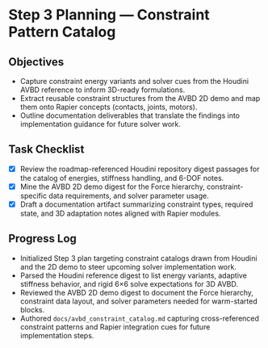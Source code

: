 # Step 3 Planning — Constraint Pattern Catalog

## Objectives
- Capture constraint energy variants and solver cues from the Houdini AVBD reference to inform 3D-ready formulations.
- Extract reusable constraint structures from the AVBD 2D demo and map them onto Rapier concepts (contacts, joints, motors).
- Outline documentation deliverables that translate the findings into implementation guidance for future solver work.

## Task Checklist
- [x] Review the roadmap-referenced Houdini repository digest passages for the catalog of energies, stiffness handling, and 6-DOF notes.
- [x] Mine the AVBD 2D demo digest for the Force hierarchy, constraint-specific data requirements, and solver parameter usage.
- [x] Draft a documentation artifact summarizing constraint types, required state, and 3D adaptation notes aligned with Rapier modules.

## Progress Log
- Initialized Step 3 plan targeting constraint catalogs drawn from Houdini and the 2D demo to steer upcoming solver implementation work.
- Parsed the Houdini reference digest to list energy variants, adaptive stiffness behavior, and rigid 6×6 solve expectations for 3D AVBD.
- Reviewed the AVBD 2D demo digest to document the Force hierarchy, constraint data layout, and solver parameters needed for warm-started blocks.
- Authored `docs/avbd_constraint_catalog.md` capturing cross-referenced constraint patterns and Rapier integration cues for future implementation steps.
